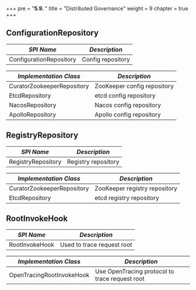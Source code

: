 +++
pre = "<b>5.9. </b>"
title = "Distributed Governance"
weight = 9
chapter = true
+++

## ConfigurationRepository

| *SPI Name*                       | *Description*           |
| -------------------------------- | ----------------------- |
| ConfigurationRepository          | Config repository           |

| *Implementation Class*           | *Description*           |
| -------------------------------- | ----------------------- |
| CuratorZookeeperRepository       | ZooKeeper config repository |
| EtcdRepository                   | etcd config repository      |
| NacosRepository                  | Nacos config repository     |
| ApolloRepository                 | Apollo config repository    |

## RegistryRepository

| *SPI Name*                       | *Description*             |
| -------------------------------- | ------------------------- |
| RegistryRepository               | Registry repository           |

| *Implementation Class*           | *Description*             |
| -------------------------------- | ------------------------- |
| CuratorZookeeperRepository | ZooKeeper registry repository |
| EtcdRepository             | etcd registry repository      |

## RootInvokeHook

| *SPI Name*                | *Description*                                  |
| ------------------------- | ---------------------------------------------- |
| RootInvokeHook            | Used to trace request root                     |

| *Implementation Class*    | *Description*                                  |
| ------------------------- | ---------------------------------------------- |
| OpenTracingRootInvokeHook | Use OpenTracing protocol to trace request root |

